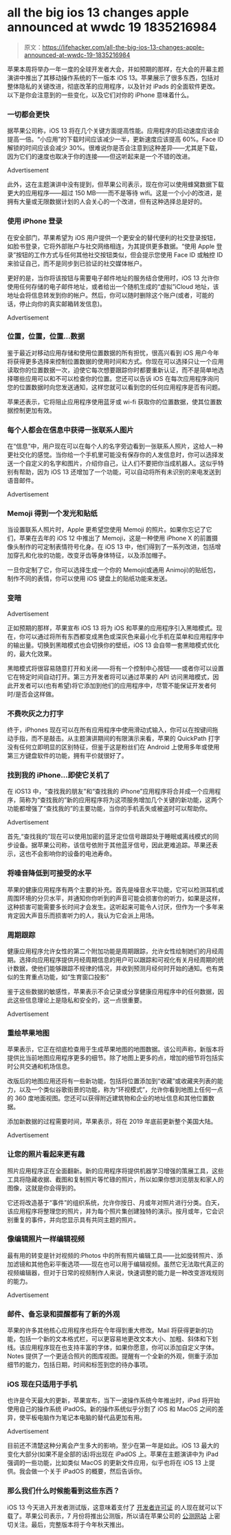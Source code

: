 # all the big ios 13 changes apple announced at wwdc 19 1835216984

> 原文：<https://lifehacker.com/all-the-big-ios-13-changes-apple-announced-at-wwdc-19-1835216984>

苹果本周将举办一年一度的全球开发者大会，并如预期的那样，在大会的开幕主题演讲中推出了其移动操作系统的下一版本 iOS 13。苹果展示了很多东西，包括对整体隐私的关键改进，彻底改革的应用程序，以及针对 iPads 的全面软件更改。以下是你会注意到的一些变化，以及它们对你的 iPhone 意味着什么。

### 一切都会更快

据苹果公司称，iOS 13 将在几个关键方面提高性能。应用程序的启动速度应该会提高一倍。“小应用”的下载时间应该减少一半，更新速度应该提高 60%。Face ID 解锁的时间应该会减少 30%。很难说你是否会注意到这种差异——尤其是下载，因为它们的速度也取决于你的连接——但这听起来是一个不错的改进。

<label class="bxm4mm-13 juykRM">Advertisement</label>

此外，这在主题演讲中没有提到，但苹果公司表示，现在你可以使用蜂窝数据下载更大的应用程序——超过 150 MB——而不是等待 wifi。这是一个小小的改进，是拥有大量或无限数据计划的人会关心的一个改进，但有这种选择总是好的。

### **使用 iPhone 登录**

在安全部门，苹果希望为 iOS 用户提供一个更安全的替代便利的社交登录按钮，如脸书登录，它将外部账户与社交网络相连，为其提供更多数据。“使用 Apple 登录”按钮的工作方式与任何其他社交按钮类似，但会提示您使用 Face ID 或触控 ID 来验证自己，而不是同步到已验证的社交媒体帐户。

更好的是，当你将该按钮与需要电子邮件地址的服务结合使用时，iOS 13 允许你使用任何存储的电子邮件地址，或者给出一个随机生成的“虚拟”iCloud 地址，该地址会将信息转发到你的帐户。然后，你可以随时删除这个账户(或者，可能的话，停止向你的真实邮箱转发信息)。

<label class="bxm4mm-13 juykRM">Advertisement</label>

### **位置，位置，位置...数据**

鉴于最近对移动应用存储和使用位置数据的所有担忧，很高兴看到 iOS 用户今年将获得更多选择来控制位置数据的使用时间和方式。你现在可以选择只让一个应用读取你的位置数据一次，迫使它每次想要跟踪你时都要重新认证，而不是简单地选择哪些应用可以和不可以检查你的位置。您还可以告诉 iOS 在每次应用程序询问您的位置数据时向您发送通知，这样您就可以看到您的任何应用程序是否有问题。

苹果还表示，它将阻止应用程序使用蓝牙或 wi-fi 获取你的位置数据，使其位置数据控制更加有效。

### **每个人都会在信息中获得一张联系人图片**

在“信息”中，用户现在可以在每个人的名字旁边看到一张联系人照片，这给人一种更社交化的感觉。当你给一个手机里可能没有保存你的人发信息时，你可以选择发送一个自定义的名字和图片，介绍你自己，让人们不要把你当成机器人。这似乎特别有帮助，因为 iOS 13 还增加了一个功能，可以自动将所有未识别的来电发送到语音邮件。

<label class="bxm4mm-13 juykRM">Advertisement</label>

### **Memoji 得到一个发光和贴纸**

当设置联系人照片时，Apple 更希望您使用 Memoji 的照片。如果你忘记了它们，苹果在去年的 iOS 12 中推出了 Memoji，这是一种使用 iPhone X 的前置摄像头制作的可定制表情符号化身。在 iOS 13 中，他们得到了一系列改进，包括增加穿孔和化妆的功能，改变牙齿等身体特征，以及添加帽子。

一旦你定制了它，你可以选择生成一个你的 Memoji(或通用 Animoji)的贴纸包，制作不同的表情，你可以使用 iOS 键盘上的贴纸功能来发送。

### **变暗**

<label class="bxm4mm-13 juykRM">Advertisement</label>

正如预期的那样，苹果宣布 iOS 13 将为 iOS 和苹果的应用程序引入黑暗模式。现在，你可以通过将所有东西都变成黑色或深灰色来最小化手机在菜单和应用程序中的输出量。切换到黑暗模式也会切换你的壁纸，iOS 13 会自带一套黑暗模式优化的，最大化效果。

黑暗模式将很容易随意打开和关闭——将有一个控制中心按钮——或者你可以设置它在特定时间自动打开。第三方开发者将可以通过苹果的 API 访问黑暗模式，因此开发者可以(也有希望)将它添加到他们的应用程序中，尽管不能保证开发者何时/是否会这样做。

### **不费吹灰之力打字**

终于，iPhones 现在可以在所有应用程序中使用滑动式输入，你可以在按键间拖动手指，而不是敲击。从主题演讲期间的有限演示来看，苹果的 QuickPath 打字没有任何立即明显的区别特征，但鉴于这是粉丝们在 Android 上使用多年或使用第三方键盘软件的功能，拥有平价就很好了。

### **找到我的 iPhone…即使它关机了**

在 iOS13 中，“查找我的朋友”和“查找我的 iPhone”应用程序将合并成一个应用程序，简称为“查找我的”新的应用程序将为这项服务增加几个关键的新功能，这两个功能都增强了“查找我的”的主要功能，当你的手机丢失或被盗时可以帮助你。

<label class="bxm4mm-13 juykRM">Advertisement</label>

首先,“查找我的”现在可以使用加密的蓝牙定位信号跟踪处于睡眠或离线模式的同步设备。据苹果公司称，该信号依附于其他蓝牙信号，因此更难追踪。苹果还表示，这也不会影响你的设备的电池寿命。

### **将噪音降低到可接受的水平**

苹果的健康应用程序有两个主要的补充。首先是噪音水平功能，它可以检测耳机或周围环境的分贝水平，并通知你你听到的声音可能会损害你的听力，如果是这样，这种损害可能需要多长时间才会发生。这听起来可能令人讨厌，但作为一个多年来肯定因大声音乐而损害听力的人，我认为它会派上用场。

### **周期跟踪**

健康应用程序允许女性的第二个附加功能是周期跟踪，允许女性绘制她们的月经周期。选择向应用程序提供月经周期信息的用户可以跟踪和可视化有关月经周期的统计数据，使他们能够跟踪不规律的情况，并收到预测月经何时开始的通知。也有类似的生育重点功能，如“生育窗口投影”

鉴于这些数据的敏感性，苹果表示不会记录或分享健康应用程序中的任何数据，因此这些信息理论上是隐私和安全的，这一点很重要。

<label class="bxm4mm-13 juykRM">Advertisement</label>

### **重绘苹果地图**

苹果表示，它正在彻底检查用于生成苹果地图的地图数据。该公司声称，新版本将提供比当前地图应用程序更多的细节。除了地图上更多的点，增加的细节将包括实时公共交通和机场信息。

改版后的地图应用还将有一些新功能，包括将位置添加到“收藏”或收藏夹列表的能力，以及一个类似谷歌街景的功能，称为“环视模式”，允许你看到地图上任何一点的 360 度地面视图。您还可以获得附近建筑物和企业的地址信息和其他位置数据。

添加新数据的过程需要时间，苹果表示，将在 2019 年底前更新整个美国大陆。

<label class="bxm4mm-13 juykRM">Advertisement</label>

### **让您的照片看起来更有趣**

照片应用程序正在全面翻新。新的应用程序将提供机器学习增强的策展工具，这些工具将隐藏收据、截图和复制照片等忙碌的照片，所以如果你想浏览朋友和家人的图像，这就是你会得到的。

它还将改造基于“事件”的组织系统，允许你按日、月或年对照片进行分类。白天，该应用程序将整理您的照片，并为每个照片集创建独特的演示。按月或年，它会识别重复的事件，并向您显示具有共同主题的照片。

### **像编辑照片一样编辑视频**

最有用的转变是针对视频的:Photos 中的所有照片编辑工具——比如旋转照片、添加滤镜和其他色彩平衡选项——现在也可以用于编辑视频。虽然它无法取代真正的视频编辑器，但对于日常的视频制作人来说，快速调整的能力是一种改变游戏规则的能力。

<label class="bxm4mm-13 juykRM">Advertisement</label>

### **邮件、备忘录和提醒都有了新的外观**

苹果的许多其他核心应用程序也将在今年得到重大修改。Mail 将获得更新的功能，包括一个新的文本格式栏，可以更容易地更改文本大小、加粗、斜体和下划线。该应用程序现在也支持丰富的字体，如果你愿意，你可以添加自定义字体。Notes 提供了一个更适合照片的图库视图。提醒有一个全新的外观，侧重于添加细节的能力，包括日期，时间和标签到您的待办事项。

### **iOS 现在只适用于手机**

也许是今天最大的更新，苹果宣布，当下一波操作系统今年推出时，iPad 将开始使用自己的操作系统 iPadOS。新的操作系统似乎分割了 iOS 和 MacOS 之间的差异，使平板电脑作为笔记本电脑的替代品更加有用。

<label class="bxm4mm-13 juykRM">Advertisement</label>

目前还不清楚这种分离会产生多大的影响，至少在第一年是如此。iOS 13 最大的变化大部分(如果不是全部的话)将出现在 iPadOS 上。苹果在主题演讲中为 iPad 强调的一些功能，比如类似 MacOS 的更新文件应用，似乎也将在 iOS 13 上提供。我会做一个关于 iPadOS 的概要，然后告诉你。

### 那么我们什么时候能看到这些东西？

iOS 13 今天进入开发者测试版，这意味着支付了 [开发者许可证](https://developer.apple.com/programs/) 的人现在就可以下载了。苹果公司表示，7 月份将推出公测版，所以请在苹果公司的 [公测网站](https://beta.apple.com/sp/betaprogram/) 上密切关注。最后，完整版本将于今年秋天推出。